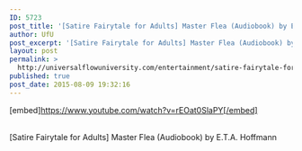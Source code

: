 ```yaml
---
ID: 5723
post_title: '[Satire Fairytale for Adults] Master Flea (Audiobook) by E.T.A. Hoffmann'
author: UfU
post_excerpt: '[Satire Fairytale for Adults] Master Flea (Audiobook) by E.T.A. Hoffmann'
layout: post
permalink: >
  http://universalflowuniversity.com/entertainment/satire-fairytale-for-adults-master-flea-audiobook-by-e-t-a-hoffmann/
published: true
post_date: 2015-08-09 19:32:16
---
```

[embed]https://www.youtube.com/watch?v=rEOat0SlaPY[/embed]</br></br>
<p>[Satire Fairytale for Adults] Master Flea (Audiobook) by E.T.A. Hoffmann</p>